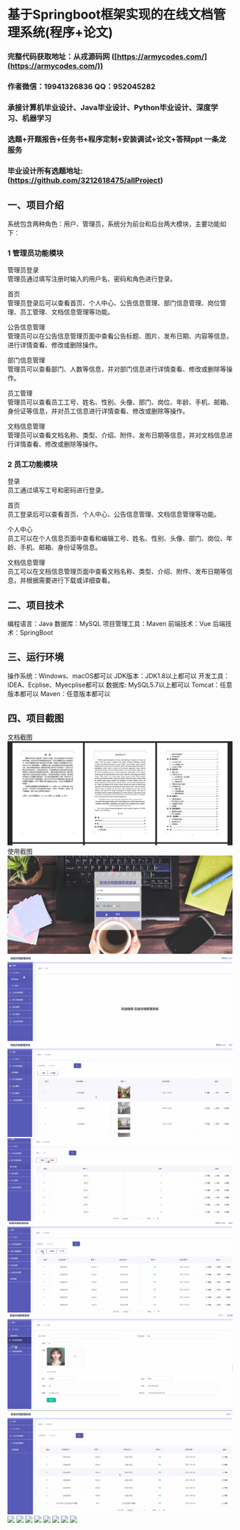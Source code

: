 基于Springboot框架实现的在线文档管理系统(程序+论文)
=
###  完整代码获取地址：从戎源码网 ([https://armycodes.com/](https://armycodes.com/))
###  作者微信：19941326836  QQ：952045282 
###  承接计算机毕业设计、Java毕业设计、Python毕业设计、深度学习、机器学习
###  选题+开题报告+任务书+程序定制+安装调试+论文+答辩ppt 一条龙服务
###  毕业设计所有选题地址:(https://github.com/3212618475/allProject)


一、项目介绍
---
系统包含两种角色：用户、管理员，系统分为前台和后台两大模块，主要功能如下：

### 1 管理员功能模块

管理员登录  
管理员通过填写注册时输入的用户名、密码和角色进行登录。  

首页  
管理员登录后可以查看首页、个人中心、公告信息管理、部门信息管理、岗位管理、员工管理、文档信息管理等功能。  

公告信息管理  
管理员可以在公告信息管理页面中查看公告标题、图片、发布日期、内容等信息，进行详情查看、修改或删除操作。  

部门信息管理  
管理员可以查看部门、人数等信息，并对部门信息进行详情查看、修改或删除等操作。  

员工管理  
管理员可以查看员工工号、姓名、性别、头像、部门、岗位、年龄、手机、邮箱、身份证等信息，并对员工信息进行详情查看、修改或删除等操作。  

文档信息管理  
管理员可以查看文档名称、类型、介绍、附件、发布日期等信息，并对文档信息进行详情查看、修改或删除等操作。  

### 2 员工功能模块

登录  
员工通过填写工号和密码进行登录。  

首页  
员工登录后可以查看首页、个人中心、公告信息管理、文档信息管理等功能。  

个人中心  
员工可以在个人信息页面中查看和编辑工号、姓名、性别、头像、部门、岗位、年龄、手机、邮箱、身份证等信息。  

文档信息管理  
员工可以在文档信息管理页面中查看文档名称、类型、介绍、附件、发布日期等信息，并根据需要进行下载或详细查看。



二、项目技术
---
编程语言：Java
数据库：MySQL
项目管理工具：Maven
前端技术：Vue
后端技术：SpringBoot

三、运行环境
---
操作系统：Windows、macOS都可以
JDK版本：JDK1.8以上都可以
开发工具：IDEA、Ecplise、Myecplise都可以
数据库: MySQL5.7以上都可以
Tomcat：任意版本都可以
Maven：任意版本都可以

四、项目截图
---
文档截图
![](limage/1.png)
使用截图
![](image/1.png)
![](image/2.png)
![](image/3.png)
![](image/4.png)
![](image/5.png)
![](image/6.png)
![](image/7.png)
![](image/8.png)
![](image/9.png)
![](image/10.png)
![](image/11.png)
![](image/12.png)
![](image/13.png)
![](image/14.png)
![](image/15.png)
